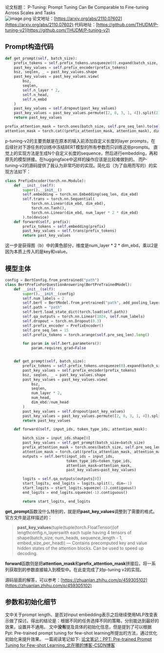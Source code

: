 论文标题： P-Tuning: Prompt Tuning Can Be Comparable to Fine-tuning Across Scales and Tasks  
![image.png](https://cdn.nlark.com/yuque/0/2023/png/21475317/1683707023533-9a568512-dcd4-464d-af6c-194cd6ea6cee.png#averageHue=%23f6f3f0&clientId=u2071a295-cfe8-4&from=paste&height=300&id=uec5676eb&originHeight=300&originWidth=973&originalType=binary&ratio=1&rotation=0&showTitle=false&size=109312&status=done&style=none&taskId=uf8d6e92a-b9a6-4d99-8516-92e136490a8&title=&width=973)
论文地址：[https://arxiv.org/abs/2110.07602](https://arxiv.org/abs/2110.07602)
代码地址：[https://github.com/THUDM/P-tuning-v2](https://github.com/THUDM/P-tuning-v2)





## Prompt构造代码

```python
def get_prompt(self, batch_size):
    prefix_tokens = self.prefix_tokens.unsqueeze(0).expand(batch_size, -1).to(self.bert.device)
    past_key_values = self.prefix_encoder(prefix_tokens)
    bsz, seqlen, _ = past_key_values.shape
    past_key_values = past_key_values.view(
        bsz,
        seqlen,
        self.n_layer * 2, 
        self.n_head,
        self.n_embd
    )
    past_key_values = self.dropout(past_key_values)
    past_key_values = past_key_values.permute([2, 0, 3, 1, 4]).split(2)
    return past_key_values

prefix_attention_mask = torch.ones(batch_size, self.pre_seq_len).to(self.bert.device)
attention_mask = torch.cat((prefix_attention_mask, attention_mask), dim=1)
```
p-tuning-v2的主要贡献是在原本的输入前添加自定义长度的layer prompts，在后续针对下游任务的训练中冻结BERT模型的所有参数而只训练这些prompts。
直觉上的实现方法是生成N个自定义长度的sequence，然后进行embedding，再和原先的模型拼接。在huggingface中这样的操作应该是比较难做到的。
而P-tuning-v2的源码提供了我认为非常巧妙的实现。简化后（为了自用而写的）的实现方法如下：
```python
class PrefixEncoder(torch.nn.Module):
    def __init__(self):
        super().__init__()
        self.embedding = torch.nn.Embedding(seq_len, dim_ebd)
        self.trans = torch.nn.Sequential(
            torch.nn.Linear(dim_ebd, dim_ebd),
            torch.nn.Tanh(),
            torch.nn.Linear(dim_ebd, num_layer * 2 * dim_ebd)
        ).to(device)
    def forward(self, prefix):
        prefix_tokens = self.embedding(prefix)
        past_key_values = self.trans(prefix_tokens)
        return past_key_values
```
这一步是获得图（b）中的黄色部分，维度是num_layer * 2 * dim_ebd，乘以2是因为本质上传入的是key和value。
## 模型主体
```python
config = BertConfig.from_pretrained("path")
class BertPrefixForQuestionAnswering(BertPreTrainedModel):
    def __init__(self):
        super().__init__(config)
        self.num_labels = 2
        self.bert = BertModel.from_pretrained("path", add_pooling_layer=False)
        self.path = "path"
        self.bert.load_state_dict(torch.load(self.path))
        self.qa_outputs = torch.nn.Linear(1024, self.num_labels)
        self.dropout = torch.nn.Dropout(0.3)
        self.prefix_encoder = PrefixEncoder()
        self.pre_seq_len = 15
        self.prefix_tokens = torch.arange(self.pre_seq_len).long()

        for param in self.bert.parameters():
            param.requires_grad=False


    def get_prompt(self, batch_size):
        prefix_tokens = self.prefix_tokens.unsqueeze(0).expand(batch_size, -1).to(device)
        past_key_values = self.prefix_encoder(prefix_tokens)
        bsz, seqlen, _ = past_key_values.shape
        past_key_values = past_key_values.view(
            bsz,
            seqlen,
            num_layer * 2,
            num_head,
            dim_ebd//num_head
        )
        past_key_values = self.dropout(past_key_values)
        past_key_values = past_key_values.permute([2, 0, 3, 1, 4]).split(2)
        return past_key_values

    def forward(self, input_ids, token_type_ids, attention_mask):

        batch_size = input_ids.shape[0]
        past_key_values = self.get_prompt(batch_size=batch_size)
        prefix_attention_mask = torch.ones(batch_size, self.pre_seq_len).to(self.bert.device)
        attention_mask = torch.cat((prefix_attention_mask, attention_mask), dim=1)
        outputs = self.bert(input_ids = input_ids,
                            token_type_ids=token_type_ids,
                            attention_mask=attention_mask,
                            past_key_values=past_key_values)

        logits = self.qa_outputs(outputs[0])
        start_logits, end_logits = logits.split(1, dim=-1)
        start_logits = start_logits.squeeze(-1).contiguous()
        end_logits = end_logits.squeeze(-1).contiguous()

        return start_logits, end_logits
```
**get_prompt**函数没什么特别的，就是把**past_key_values**调整到了需要的格式。官方文件是这样描述的：
> **past_key_values**(tuple(tuple(torch.FloatTensor))of lengthconfig.n_layerswith each tuple having 4 tensors of shape(batch_size, num_heads, sequence_length - 1, embed_size_per_head)) — Contains precomputed key and value hidden states of the attention blocks. Can be used to speed up decoding.

**forward**函数则是把**attention_mask**和**prefix_attention_mask**拼接后，将一系列获取到的参数直接输入到模型中。在此变完成了对p-tuning v2的实现。

源码层面的解答，可以参考：[https://zhuanlan.zhihu.com/p/459305102](https://zhuanlan.zhihu.com/p/459305102)
## 参数和初始化细节
文中关于prompt length、是否对input embedding表示之后继续使用MLP改变表示做了探讨。得出的结论是：根据不同的任务选择不同的策略，分别能达到最好的效果，设置并不通用。
文中**没有**提及具体的初始化信息，但是提到了可以根据Ppt: Pre-trained prompt tuning for few-shot learning所提出的方法，通过优化初始化来提升效果。
一篇阅读笔记如下:
[论文笔记：PPT: Pre-trained Prompt Tuning for Few-shot Learning_北在哪的博客-CSDN博客](https://blog.csdn.net/qq_43183860/article/details/120796864)

